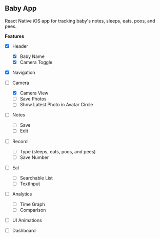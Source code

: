 Baby App
--------

React Native iOS app for tracking baby's notes, sleeps, eats, poos, and pees.

**Features**

- [x] Header
  - [x] Baby Name
  - [x] Camera Toggle

- [x] Navigation

- [ ] Camera
  - [x] Camera View
  - [ ] Save Photos
  - [ ] Show Latest Photo in Avatar Circle

- [ ] Notes
  - [ ] Save
  - [ ] Edit

- [ ] Record
  - [ ] Type (sleeps, eats, poos, and pees)
  - [ ] Save Number

- [ ] Eat
  - [ ] Searchable List
  - [ ] TextInput

- [ ] Analytics
  - [ ] Time Graph
  - [ ] Comparison

- [ ] UI Animations

- [ ] Dashboard